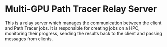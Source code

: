 # Multi-GPU Path Tracer Relay Server

This is a relay server which manages the communication between the client and Path Tracer jobs. It is responsible for creating jobs on a HPC, monitoring their progress, sending the results back to the client and passing messages from clients.

